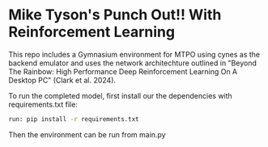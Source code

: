 # Mike Tyson's Punch Out!! With Reinforcement Learning

This repo includes a Gymnasium environment for MTPO using cynes as the backend emulator and uses the network architechture outlined in "Beyond The Rainbow: High Performance Deep Reinforcement Learning On A Desktop PC" (Clark et al. 2024).

To run the completed model, first install our the dependencies with requirements.txt file:

```Bash
run: pip install -r requirements.txt
```

Then the environment can be run from main.py